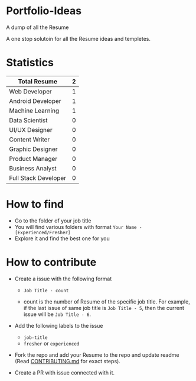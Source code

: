 # Portfolio-Ideas
A dump of all the Resume

A one stop solutoin for all the Resume ideas and templetes.

# Statistics

| Total Resume | 2 |
| --- | --- |
| Web Developer | 1 |
| Android Developer | 1 |
| Machine Learning | 1 |
| Data Scientist | 0 |
| UI/UX Designer | 0 |
| Content Writer | 0 |
| Graphic Designer | 0 |
| Product Manager | 0 |
| Business Analyst | 0 |
| Full Stack Developer | 0 |    

# How to find 
- Go to the folder of your job title
- You will find various folders with format `Your Name - [Experienced/Fresher]`
- Explore it and find the best one for you

# How to contribute
- Create a issue with the following format
    - `Job Title - count`
    
    - count is the number of Resume of the specific job title. For example, if the last issue of same job title is `Job Title - 5`, then the current issue will be `Job Title - 6`.

- Add the following labels to the issue
    - `job-title`
    - `fresher` or `experienced`

- Fork the repo and add your Resume to the repo and update readme (Read [CONTRIBUTING.md](CONTRIBUTING.md) for exact steps).
- Create a PR with issue connected with it.

